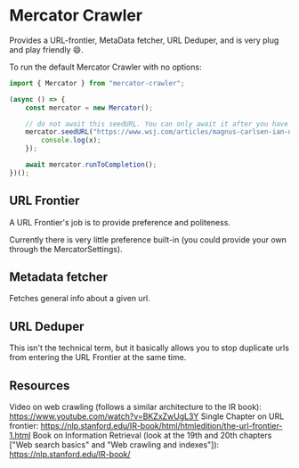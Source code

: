 # Mercator Crawler

Provides a URL-frontier, MetaData fetcher, URL Deduper, and is very plug and play friendly 😄.

To run the default Mercator Crawler with no options:

```js
import { Mercator } from "mercator-crawler";

(async () => {
	const mercator = new Mercator();

	// do not await this seedURL. You can only await it after you have called runToCompletion or iterated through all the data sent back.
	mercator.seedURL("https://www.wsj.com/articles/magnus-carlsen-ian-nepomniachtchi-world-chess-championship-computer-analysis-11639003641").then(x => {
		console.log(x);
	});

	await mercator.runToCompletion();
})();
```

## URL Frontier

A URL Frontier's job is to provide preference and politeness.

Currently there is very little preference built-in (you could provide your own through the MercatorSettings).

## Metadata fetcher

Fetches general info about a given url.

## URL Deduper

This isn't the technical term, but it basically allows you to stop duplicate urls from entering the URL Frontier at the same time.

## Resources

Video on web crawling (follows a similar architecture to the IR book): https://www.youtube.com/watch?v=BKZxZwUgL3Y
Single Chapter on URL frontier: https://nlp.stanford.edu/IR-book/html/htmledition/the-url-frontier-1.html
Book on Information Retrieval (look at the 19th and 20th chapters ["Web search basics" and "Web crawling and indexes"]): https://nlp.stanford.edu/IR-book/

